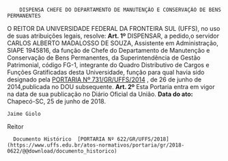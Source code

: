         DISPENSA CHEFE DO DEPARTAMENTO DE MANUTENÇÃO E CONSERVAÇÃO DE BENS PERMANENTES  

 O REITOR DA UNIVERSIDADE FEDERAL DA FRONTEIRA SUL (UFFS), no uso de suas atribuições legais, resolve:   **Art. 1º** DISPENSAR, a pedido,o servidor CARLOS ALBERTO MADALOSSO DE SOUZA, Assistente em Administração, SIAPE 1945816, da função de Chefe do Departamento de Manutenção e Conservação de Bens Permanentes, da Superintendência de Gestão Patrimonial, código FG-1, integrante do Quadro Distributivo de Cargos e Funções Gratificadas desta Universidade, função para qual havia sido designado pela [PORTARIA Nº 731/GR/UFFS/2014](https://www.uffs.edu.br/atos-normativos/portaria/gr/2014-0731)  , de 26 de junho de 2014,publicada no DOU subsequente.   **Art. 2º** Esta Portaria entra em vigor na data de sua publicação no Diário Oficial da União.      **Data do ato:** Chapecó-SC, 25 de junho de 2018.   
 

    Jaime Giolo   
 Reitor 

      Documento Histórico  [PORTARIA Nº 622/GR/UFFS/2018](https://www.uffs.edu.br/atos-normativos/portaria/gr/2018-0622/@@download/documento_historico)     
      